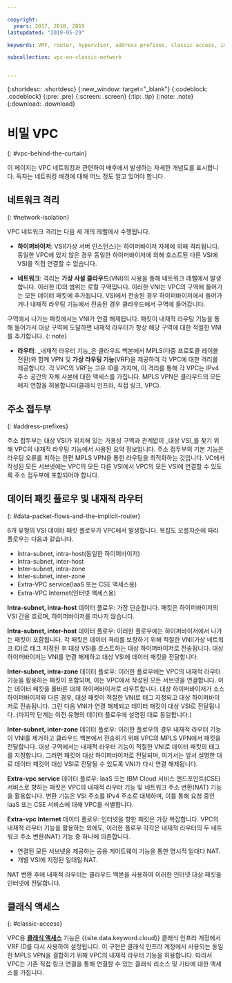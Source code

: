 ```yaml
---

copyright:
  years: 2017, 2018, 2019
lastupdated: "2019-05-29"

keywords: VRF, router, hypervisor, address prefixes, classic access, implicit router, packet flows, NAT, data flows

subcollection: vpc-on-classic-network


---
```


{:shortdesc: .shortdesc}
{:new_window: target="_blank"}
{:codeblock: .codeblock}
{:pre: .pre}
{:screen: .screen}
{:tip: .tip}
{:note: .note}
{:download: .download}

# 비밀 VPC
{: #vpc-behind-the-curtain}

이 페이지는 VPC 네트워킹과 관련하여 배후에서 발생하는 자세한 개념도를 표시합니다. 독자는 네트워킹 배경에 대해 어느 정도 알고 있어야 합니다.

## 네트워크 격리
{: #network-isolation}

VPC 네트워크 격리는 다음 세 개의 레벨에서 수행됩니다.

* **하이퍼바이저**: VSI(가상 서버 인스턴스)는 하이퍼바이저 자체에 의해 격리됩니다. 동일한 VPC에 있지 않은 경우 동일한 하이퍼바이저에 의해 호스트된 다른 VSI에 VSI를 직접 연결할 수 없습니다.

* **네트워크**: 격리는 **가상 사설 클라우드**(VNI)의 사용을 통해 네트워크 레벨에서 발생합니다. 이러한 ID의 범위는 로컬 구역입니다. 이러한 VNI는 VPC의 구역에 들어가는 모든 데이터 패킷에 추가됩니다. VSI에서 전송된 경우 하이퍼바이저에서 들어가거나 내재적 라우팅 기능에서 전송된 경우 클라우드에서 구역에 들어갑니다.

구역에서 나가는 패킷에서는 VNI가 연결 해제됩니다. 패킷이 내재적 라우팅 기능을 통해 들어가서 대상 구역에 도달하면 내재적 라우터가 항상 해당 구역에 대한 적절한 VNI를 추가합니다.
{: note}

* **라우터**: _내재적 라우터 기능_은 클라우드 백본에서 MPLS(다중 프로토콜 레이블 전환)와 함께 VPN 및 **가상 라우팅 기능**(VRF)을 제공하여 각 VPC에 대한 격리를 제공합니다. 각 VPC의 VRF는 고유 ID를 가지며, 이 격리를 통해 각 VPC는 IPv4 주소 공간의 자체 사본에 대한 액세스를 가집니다. MPLS VPN은 클라우드의 모든 에지 연합을 허용합니다(클래식 인프라, 직접 링크, VPC).

## 주소 접두부
{: #address-prefixes}

주소 접두부는 대상 VSI가 위치해 있는 가용성 구역과 관계없이 _대상 VSI_를 찾기 위해 VPC의 내재적 라우팅 기능에서 사용된 요약 정보입니다. 주소 접두부의 기본 기능은 라우팅 오류를 피하는 한편 MPLS VPN을 통한 라우팅을 최적화하는 것입니다. VC에서 작성된 모든 서브넷에는 VPC의 모든 다른 VSI에서 VPC의 모든 VSI에 연결할 수 있도록 주소 접두부에 포함되어야 합니다.

## 데이터 패킷 플로우 및 내재적 라우터
{: #data-packet-flows-and-the-implicit-router}

6개 유형의 VSI 데이터 패킷 플로우가 VPC에서 발생합니다. 복잡도 오름차순에 따라 플로우는 다음과 같습니다.

* Intra-subnet, intra-host(동일한 하이퍼바이저)
* Intra-subnet, inter-host
* Inter-subnet, intra-zone
* Inter-subnet, inter-zone
* Extra-VPC service(IaaS 또는 CSE 액세스용)
* Extra-VPC Internet(인터넷 액세스용)

**Intra-subnet, intra-host** 데이터 플로우: 가장 단순합니다. 패킷은 하이퍼바이저의 VSI 간을 흐르며, 하이퍼바이저를 떠나지 않습니다.

**Intra-subnet, inter-host** 데이터 플로우: 이러한 플로우에는 하이퍼바이저에서 나가는 패킷이 포함됩니다. 각 패킷은 데이터 격리를 보장하기 위해 적절한 VNI(가상 네트워크 ID)로 태그 지정된 후 대상 VSI를 호스트하는 대상 하이퍼바이저로 전송됩니다. 대상 하이퍼바이저는 VNI를 연결 해제하고 대상 VSI에 데이터 패킷을 전달합니다.

**Inter-subnet, intra-zone** 데이터 플로우: 이러한 플로우에는 VPC의 내재적 라우터 기능을 활용하는 패킷이 포함되며, 이는 VPC에서 작성된 모든 서브넷을 연결합니다. 이는 데이터 페킷을 올바른 대체 하이퍼바이저로 라우트합니다. 대상 하이퍼바이저가 소스 하이퍼바이저와 다른 경우, 대상 패킷이 적절한 VNI로 태그 지정되고 대상 하이퍼바이저로 전송됩니다. 그런 다음 VNI가 연결 해제되고 데이터 패킷이 대상 VSI로 전달됩니다. (마지막 단계는 이전 유형의 데이터 플로우에 설명된 대로 동일합니다.)

**Inter-subnet, inter-zone** 데이터 플로우: 이러한 플로우의 경우 내재적 라우터 기능이 VNI를 제거하고 클라우드 백본에서 전송하기 위해 VPC의 MPLS VPN에서 패킷을 전달합니다. 대상 구역에서는 내재적 라우터 기능이 적절한 VNI로 데이터 패킷의 태그를 지정합니다. 그러면 패킷이 대상 하이퍼바이저로 전달되며, 여기서는 앞서 설명한 대로 데이터 패킷이 대상 VSI로 전달될 수 있도록 VNI가 다시 연결 해제됩니다.

**Extra-vpc service** 데이터 플로우: IaaS 또는 IBM Cloud 서비스 엔드포인트(CSE) 서비스로 향하는 패킷은 VPC의 내재적 라우터 기능 및 네트워크 주소 변환(NAT) 기능을 활용합니다. 변환 기능은 VSI 주소를 IPv4 주소로 대체하며, 이를 통해 요청 중인 IaaS 또는 CSE 서비스에 대해 VPC를 식별합니다.

**Extra-vpc Internet** 데이터 플로우: 인터넷을 향한 패킷은 가장 복잡합니다. VPC의 내재적 라우터 기능을 활용하는 외에도, 이러한 플로우 각각은 내재적 라우터의 두 네트워크 주소 변환(NAT) 기능 중 하나에 의존합니다.

  * 연결된 모든 서브넷을 제공하는 공용 게이트웨이 기능을 통한 명시적 일대다 NAT.
  * 개별 VSI에 지정된 일대일 NAT.

NAT 변환 후에 내재적 라우터는 클라우드 백본을 사용하여 이러한 인터넷 대상 패킷을 인터넷에 전달합니다.

## 클래식 액세스
{: #classic-access}

VPC용 [**클래식 액세스**](/docs/vpc-on-classic?topic=vpc-on-classic-setting-up-access-to-your-classic-infrastructure-from-vpc) 기능은 {{site.data.keyword.cloud}} 클래식 인프라 계정에서 VRF ID를 다시 사용하여 설정됩니다. 이 구현은 클래식 인프라 계정에서 사용되는 동일한 MPLS VPN을 결합하기 위해 VPC의 내재적 라우터 기능을 허용합니다. 따라서 VPC는 기존 직접 링크 연결을 통해 연결할 수 있는 클래식 리소스 및 기타에 대한 액세스를 가집니다.
